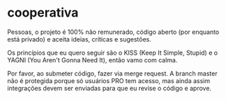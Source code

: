 # cooperativa

Pessoas, o projeto é 100% não remunerado, código aberto (por enquanto está privado) e aceita ideias, críticas e sugestões.

Os princípios que eu quero seguir são o KISS (Keep It Simple, Stupid) e o YAGNI (You Aren't Gonna Need It), então vamo com calma.

Por favor, ao submeter código, fazer via merge request. A branch master não é protegida porque só usuários PRO tem acesso, mas ainda assim integrações devem ser enviadas para que eu revise o código e aprove.
